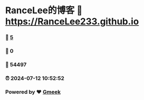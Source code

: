 # RanceLee的博客 :link: https://RanceLee233.github.io 
### :page_facing_up: [5](https://RanceLee233.github.io/tag.html) 
### :speech_balloon: 0 
### :hibiscus: 54497 
### :alarm_clock: 2024-07-12 10:52:52 
### Powered by :heart: [Gmeek](https://github.com/Meekdai/Gmeek)

